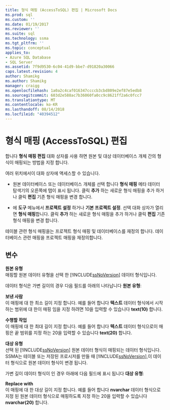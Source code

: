 ```yaml
---
title: 형식 매핑 (AccessToSQL) 편집 | Microsoft Docs
ms.prod: sql
ms.custom: ''
ms.date: 01/19/2017
ms.reviewer: ''
ms.suite: sql
ms.technology: ssma
ms.tgt_pltfrm: ''
ms.topic: conceptual
applies_to:
- Azure SQL Database
- SQL Server
ms.assetid: 7f9d9530-6c04-41d9-bbe7-d91820a30066
caps.latest.revision: 4
author: Shamikg
ms.author: Shamikg
manager: craigg
ms.openlocfilehash: 1a0a2c4caf016347ccccb3cbd809e2ef87e5edb8
ms.sourcegitcommit: 603d2e588ac7b36060fa0cc9c8621ff2a6c0fcc7
ms.translationtype: MT
ms.contentlocale: ko-KR
ms.lasthandoff: 08/14/2018
ms.locfileid: "40394512"
---
```

# <a name="edit-type-mapping-accesstosql"></a>형식 매핑 (AccessToSQL) 편집
합니다 **형식 매핑 편집** 대화 상자를 사용 하면 원본 및 대상 데이터베이스 개체 간의 형식이 매핑되는 방법을 지정 합니다.  
  
여러 위치에서이 대화 상자에 액세스할 수 있습니다.  
  
-   원본 데이터베이스 또는 데이터베이스 개체를 선택 합니다 **형식 매핑** 메타 데이터 탐색기의 오른쪽에 탭이 표시 됩니다. 클릭 **추가** 하는 새로운 형식 매핑을 추가 하거나 클릭 **편집** 기존 형식 매핑을 변경 합니다.  
  
-   에 **도구** 메뉴에서 **프로젝트 설정** 하거나 **기본 프로젝트 설정**. 선택 대화 상자가 열리면 **형식 매핑**합니다. 클릭 **추가** 하는 새로운 형식 매핑을 추가 하거나 클릭 **편집** 기존 형식 매핑을 변경 합니다.  
  
테이블 관련 형식 매핑을는 프로젝트 형식 매핑 및 데이터베이스를 재정의 합니다. 데이터베이스 관련 매핑을 프로젝트 매핑을 재정의합니다.  
  
## <a name="options"></a>변수  
**원본 유형**  
매핑할 원본 데이터 유형을 선택 한 [!INCLUDE[ssNoVersion](../../includes/ssnoversion-md.md)] 데이터 형식입니다.  
  
데이터 형식은 가변 길이의 경우 다음 필드를 아래의 나타납니다 **원본 유형**:  
  
**보낸 사람**  
이 매핑에 대 한 최소 길이 지정 합니다. 예를 들어 합니다 **텍스트** 데이터 형식에서 시작 하는 범위에 대 한이 매핑 임을 지정 하려면 10을 입력할 수 있습니다 **text(10)** 합니다.  
  
**수행할 작업**  
이 매핑에 대 한 최대 길이 지정 합니다. 예를 들어 합니다 **텍스트** 데이터 형식으로이 매핑은 끝 범위를 지정 하는 20을 입력할 수 있습니다 **text(20)** 합니다.  
  
**대상 유형**  
선택 된 [!INCLUDE[ssNoVersion](../../includes/ssnoversion-md.md)] 원본 데이터 형식이 매핑되는 데이터 형식입니다. SSMA는 테이블 또는 저장된 프로시저를 만들 때 [!INCLUDE[ssNoVersion](../../includes/ssnoversion-md.md)],이 데이터 형식으로 원본 데이터 형식이 변경 됩니다.  
  
가변 길이 데이터 형식이 인 경우 아래에 다음 필드에 표시 됩니다 **대상 유형**:  
  
**Replace with**  
이 매핑에 대 한 대상 길이 지정 합니다. 예를 들어 합니다 **nvarchar** 데이터 형식으로 지정 된 원본 데이터 형식으로 매핑하도록 지정 하는 20을 입력할 수 있습니다 **nvarchar(20)** 합니다.  
  
